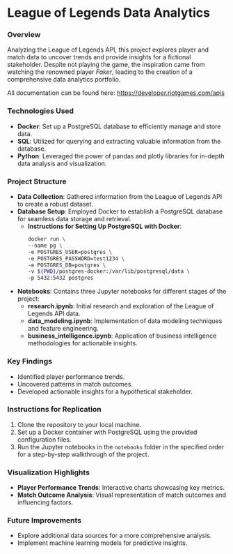 # League of Legends Data Analytics

### Overview
Analyzing the League of Legends API, this project explores player and match data to uncover trends and provide insights for a fictional stakeholder. Despite not playing the game, the inspiration came from watching the renowned player *Faker*, leading to the creation of a comprehensive data analytics portfolio.

All documentation can be found here: https://developer.riotgames.com/apis

### Technologies Used
- **Docker**: Set up a PostgreSQL database to efficiently manage and store data.
- **SQL**: Utilized for querying and extracting valuable information from the database.
- **Python**: Leveraged the power of pandas and plotly libraries for in-depth data analysis and visualization.

### Project Structure
- **Data Collection**: Gathered information from the League of Legends API to create a robust dataset.
- **Database Setup**: Employed Docker to establish a PostgreSQL database for seamless data storage and retrieval.
  - **Instructions for Setting Up PostgreSQL with Docker**:
    ```bash
    docker run \
    --name pg \
    -e POSTGRES_USER=postgres \
    -e POSTGRES_PASSWORD=test1234 \
    -e POSTGRES_DB=postgres \
    -v ${PWD}/postgres-docker:/var/lib/postgresql/data \
    -p 5432:5432 postgres
    ```
- **Notebooks**: Contains three Jupyter notebooks for different stages of the project:
  - **research.ipynb**: Initial research and exploration of the League of Legends API data.
  - **data_modeling.ipynb**: Implementation of data modeling techniques and feature engineering.
  - **business_intelligence.ipynb**: Application of business intelligence methodologies for actionable insights.

### Key Findings
- Identified player performance trends.
- Uncovered patterns in match outcomes.
- Developed actionable insights for a hypothetical stakeholder.

### Instructions for Replication
1. Clone the repository to your local machine.
2. Set up a Docker container with PostgreSQL using the provided configuration files.
3. Run the Jupyter notebooks in the `notebooks` folder in the specified order for a step-by-step walkthrough of the project.

### Visualization Highlights
- **Player Performance Trends**: Interactive charts showcasing key metrics.
- **Match Outcome Analysis**: Visual representation of match outcomes and influencing factors.

### Future Improvements
- Explore additional data sources for a more comprehensive analysis.
- Implement machine learning models for predictive insights.

